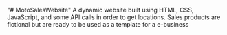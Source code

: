 "# MotoSalesWebsite" 
A dynamic website built using HTML, CSS, JavaScript, and some API calls in order to get locations.
Sales products are fictional but are ready to be used as a template for a e-business
